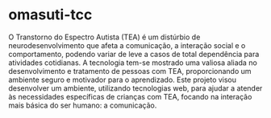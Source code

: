 # omasuti-tcc
O Transtorno do Espectro Autista (TEA) é um distúrbio de neurodesenvolvimento que afeta a comunicação, a interação social e o comportamento, podendo variar de leve a casos de total dependência para atividades cotidianas. A tecnologia tem-se mostrado uma valiosa aliada no desenvolvimento e tratamento de pessoas com TEA, proporcionando um ambiente seguro e motivador para o aprendizado. Este projeto visou desenvolver um ambiente, utilizando tecnologias web, para ajudar a atender às necessidades específicas de crianças com TEA, focando na interação mais básica do ser humano: a comunicação.
